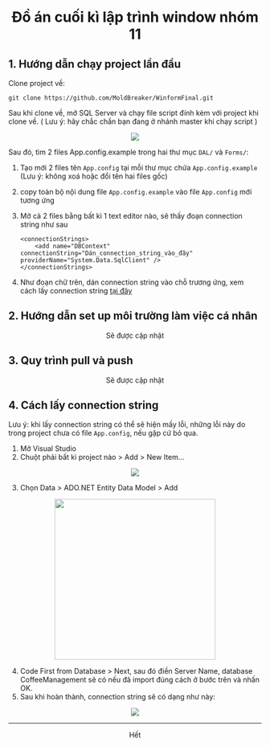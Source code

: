 
<h1 align="center">Đồ án cuối kì lập trình window nhóm 11</h1>

## 1. Hướng dẫn chạy project lần đầu
Clone project về:

    git clone https://github.com/MoldBreaker/WinformFinal.git

Sau khi clone về, mở SQL Server và chạy file script đính kèm với project khi clone về. ( Lưu ý: hãy chắc chắn bạn đang ở nhánh master khi chạy script )

<p align="center">
<img src="https://res.cloudinary.com/dhbe3yp0y/image/upload/v1696664986/samples/Screenshot_2023-10-07_144809_xzkbt1.png" >
</img>
</p>
 
Sau đó, tìm 2 files App.config.example trong hai thư mục `DAL/` và `Forms/`:

 1. Tạo mới 2 files tên `App.config` tại mỗi thư mục chứa 	`App.config.example`  (Lưu ý: không xoá hoặc đổi tên hai files gốc)
 2. copy toàn bộ nội dung file `App.config.example` vào file `App.config` mới tương ứng
 3. Mở cả 2 files bằng bất kì 1 text editor nào, sẽ thấy đoạn connection string như sau

		<connectionStrings>
			<add name="DBContext" connectionString="Dán_connection_string_vào_đây" providerName="System.Data.SqlClient" />
		</connectionStrings>

 4. Như đoạn chữ trên, dán connection string vào chỗ trương ứng, xem cách lấy connection string [tại đây](https://github.com/MoldBreaker/WinformFinal/tree/main#4-c%C3%A1ch-l%E1%BA%A5y-connection-string)

## 2. Hướng dẫn set up môi trường làm việc cá nhân

<p align="center">Sẽ được cập nhật</p>

## 3. Quy trình pull và push

<p align="center">Sẽ được cập nhật</p>

## 4. Cách lấy connection string

Lưu ý: khi lấy connection string có thể sẽ hiện mấy lỗi, những lỗi này do trong project chưa có file `App.config`, nếu gặp cứ bỏ qua.
 1. Mở Visual Studio
 2. Chuột phải bất kì project nào > Add > New Item...
<p align="center">
<img src="https://res.cloudinary.com/dhbe3yp0y/image/upload/v1696665613/samples/Screenshot_2023-10-07_145911_fgdpvb.png" >
</img>
</p>

 3. Chọn Data > ADO.NET Entity Data Model > Add
<p align="center">
<img src="https://res.cloudinary.com/dhbe3yp0y/image/upload/v1696665803/samples/Screenshot_2023-10-07_150242_csfm1z.png" width="320px" >
</img>
</p>

 4. Code First from Database > Next, sau đó điền Server Name, database CoffeeManagement sẽ có nếu đã import đúng cách ở bước trên và nhấn OK.
 5. Sau khi hoàn thành, connection string sẽ có dạng như này:
<p align="center">
<img src="https://res.cloudinary.com/dhbe3yp0y/image/upload/v1696666678/samples/Screenshot_2023-10-07_151714_zlalod.png" >
</img>
</p>
<hr>
<p align="center">Hết</p>

 



 

  
